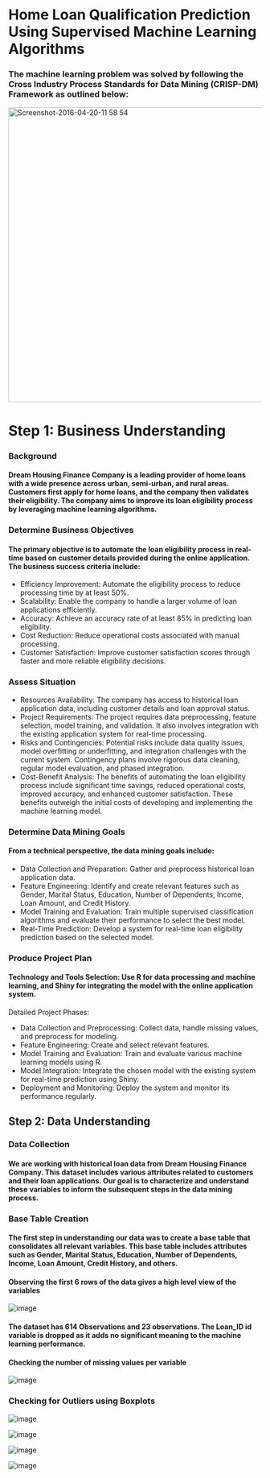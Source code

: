 # Home Loan Qualification Prediction Using Supervised Machine Learning Algorithms

### The machine learning problem was solved by following the Cross Industry Process Standards for Data Mining (CRISP-DM) Framework as outlined below:

<img width="586" alt="Screenshot-2016-04-20-11 58 54" src="https://github.com/HlabirwaM/Machine-Learning-Model-For-Optimising-Banking-Campaign-Strategy/assets/158508458/143b3816-e862-4039-aab2-7f10e0c02c65">

# Step 1: Business Understanding

### Background

#### Dream Housing Finance Company is a leading provider of home loans with a wide presence across urban, semi-urban, and rural areas. Customers first apply for home loans, and the company then validates their eligibility. The company aims to improve its loan eligibility process by leveraging machine learning algorithms.

### Determine Business Objectives

#### The primary objective is to automate the loan eligibility process in real-time based on customer details provided during the online application. The business success criteria include:

* Efficiency Improvement: Automate the eligibility process to reduce processing time by at least 50%.
* Scalability: Enable the company to handle a larger volume of loan applications efficiently.
* Accuracy: Achieve an accuracy rate of at least 85% in predicting loan eligibility.
* Cost Reduction: Reduce operational costs associated with manual processing.
* Customer Satisfaction: Improve customer satisfaction scores through faster and more reliable eligibility decisions.

### Assess Situation

* Resources Availability: The company has access to historical loan application data, including customer details and loan approval status.
* Project Requirements: The project requires data preprocessing, feature selection, model training, and validation. It also involves integration with the existing application system for real-time processing.
* Risks and Contingencies: Potential risks include data quality issues, model overfitting or underfitting, and integration challenges with the current system. Contingency plans involve rigorous data cleaning, regular model evaluation, and phased integration.
* Cost-Benefit Analysis: The benefits of automating the loan eligibility process include significant time savings, reduced operational costs, improved accuracy, and enhanced customer satisfaction. These benefits outweigh the initial costs of developing and implementing the machine learning model.

### Determine Data Mining Goals

#### From a technical perspective, the data mining goals include:

* Data Collection and Preparation: Gather and preprocess historical loan application data.
* Feature Engineering: Identify and create relevant features such as Gender, Marital Status, Education, Number of Dependents, Income, Loan Amount, and Credit History.
* Model Training and Evaluation: Train multiple supervised classification algorithms and evaluate their performance to select the best model.
* Real-Time Prediction: Develop a system for real-time loan eligibility prediction based on the selected model.

### Produce Project Plan

#### Technology and Tools Selection: Use R for data processing and machine learning, and Shiny for integrating the model with the online application system.
Detailed Project Phases:
* Data Collection and Preprocessing: Collect data, handle missing values, and preprocess for modeling.
* Feature Engineering: Create and select relevant features.
* Model Training and Evaluation: Train and evaluate various machine learning models using R.
* Model Integration: Integrate the chosen model with the existing system for real-time prediction using Shiny.
* Deployment and Monitoring: Deploy the system and monitor its performance regularly.

## Step 2: Data Understanding

### Data Collection

#### We are working with historical loan data from Dream Housing Finance Company. This dataset includes various attributes related to customers and their loan applications. Our goal is to characterize and understand these variables to inform the subsequent steps in the data mining process.

### Base Table Creation

####  The first step in understanding our data was to create a base table that consolidates all relevant variables. This base table includes attributes such as Gender, Marital Status, Education, Number of Dependents, Income, Loan Amount, Credit History, and others.

#### Observing the first 6 rows of the data gives a high level view of the variables 

![image](https://github.com/HlabirwaM/Machine-Learning-Model-For-Optimising-Banking-Campaign-Strategy/assets/158508458/f019d59c-d744-41db-be90-c653b5230e6d)

#### The dataset has 614 Observations and 23 observations. The Loan_ID id variable is dropped as it adds no significant meaning to the machine learning performance.

#### Checking the number of missing values per variable

![image](https://github.com/HlabirwaM/Machine-Learning-Model-For-Optimising-Banking-Campaign-Strategy/assets/158508458/ee25ad0e-1bca-4ed6-ac48-87e889cdfc95)

### Checking for Outliers using Boxplots

![image](https://github.com/HlabirwaM/Machine-Learning-Model-For-Optimising-Banking-Campaign-Strategy/assets/158508458/0cf59fcf-730a-488a-9786-35aa35e9f6e1)

![image](https://github.com/HlabirwaM/Machine-Learning-Model-For-Optimising-Banking-Campaign-Strategy/assets/158508458/c66ab67a-2ba0-49ae-b11e-64d20ce17efa)

![image](https://github.com/HlabirwaM/Machine-Learning-Model-For-Optimising-Banking-Campaign-Strategy/assets/158508458/dae0b4cb-ffed-49f6-865a-3146c0e52052)

![image](https://github.com/HlabirwaM/Machine-Learning-Model-For-Optimising-Banking-Campaign-Strategy/assets/158508458/11e818fe-0d09-4915-989c-d81385577290)




